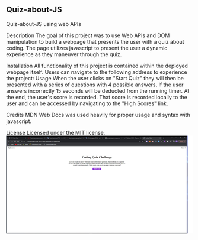 ## Quiz-about-JS
Quiz-about-JS using web APIs

Description
The goal of this project was to use Web APIs and DOM manipulation to build a webpage that presents the user with a quiz about coding. The page utilizes javascript to present the user a dynamic experience as they maneuver through the quiz.

Installation
All functionality of this project is contained within the deployed webpage itself. Users can navigate to the following address to experience the project: 
Usage
When the user clicks on "Start Quiz" they will then be presented with a series of questions with 4 possible answers. If the user answers incorrectly 15 seconds will be deducted from the running timer. At the end, the user's score is recorded. That score is recorded locally to the user and can be accessed by navigating to the "High Scores" link.

Credits
MDN Web Docs was used heavily for proper usage and syntax with javascript.

License
Licensed under the MIT license.
![](https://github.com/ValeriiKryshtal/Quiz-about-JS/blob/main/quiz_sample.jpg)
